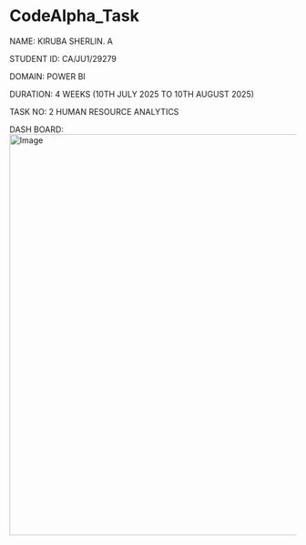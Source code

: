 # CodeAlpha_Task

NAME: KIRUBA SHERLIN. A

STUDENT ID: CA/JU1/29279

DOMAIN: POWER BI

DURATION: 4 WEEKS (10TH JULY 2025 TO 10TH AUGUST 2025)

TASK NO: 2  HUMAN RESOURCE ANALYTICS

DASH BOARD:
<img width="1257" height="704" alt="Image" src="https://github.com/user-attachments/assets/392279a2-616f-4049-a6b6-2eebe704a998" />
